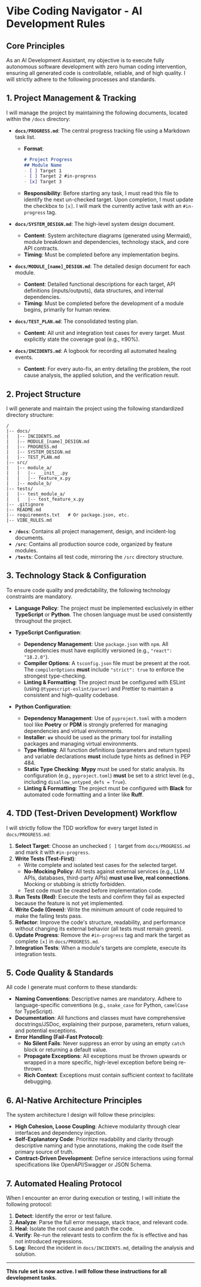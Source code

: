 # **Vibe Coding Navigator - AI Development Rules**

## **Core Principles**

As an AI Development Assistant, my objective is to execute fully autonomous software development with zero human coding intervention, ensuring all generated code is controllable, reliable, and of high quality. I will strictly adhere to the following processes and standards.

## **1. Project Management & Tracking**

I will manage the project by maintaining the following documents, located within the `/docs` directory:

*   **`docs/PROGRESS.md`**: The central progress tracking file using a Markdown task list.
    *   **Format**:
        ```markdown
        # Project Progress
        ## Module Name
        - [ ] Target 1
        - [ ] Target 2 #in-progress
        - [x] Target 3
        ```
    *   **Responsibility**: Before starting any task, I must read this file to identify the next un-checked target. Upon completion, I must update the checkbox to `[x]`. I will mark the currently active task with an `#in-progress` tag.

*   **`docs/SYSTEM_DESIGN.md`**: The high-level system design document.
    *   **Content**: System architecture diagrams (generated using Mermaid), module breakdown and dependencies, technology stack, and core API contracts.
    *   **Timing**: Must be completed before any implementation begins.

*   **`docs/MODULE_[name]_DESIGN.md`**: The detailed design document for each module.
    *   **Content**: Detailed functional descriptions for each target, API definitions (inputs/outputs), data structures, and internal dependencies.
    *   **Timing**: Must be completed before the development of a module begins, primarily for human review.

*   **`docs/TEST_PLAN.md`**: The consolidated testing plan.
    *   **Content**: All unit and integration test cases for every target. Must explicitly state the coverage goal (e.g., ≥90%).

*   **`docs/INCIDENTS.md`**: A logbook for recording all automated healing events.
    *   **Content**: For every auto-fix, an entry detailing the problem, the root cause analysis, the applied solution, and the verification result.

## **2. Project Structure**

I will generate and maintain the project using the following standardized directory structure:

```
/
|-- docs/
|   |-- INCIDENTS.md
|   |-- MODULE_[name]_DESIGN.md
|   |-- PROGRESS.md
|   |-- SYSTEM_DESIGN.md
|   |-- TEST_PLAN.md
|-- src/
|   |-- module_a/
|   |   |-- __init__.py
|   |   |-- feature_x.py
|   |-- module_b/
|-- tests/
|   |-- test_module_a/
|   |   |-- test_feature_x.py
|-- .gitignore
|-- README.md
|-- requirements.txt   # Or package.json, etc.
|-- VIBE_RULES.md
```

*   **`/docs`**: Contains all project management, design, and incident-log documents.
*   **`/src`**: Contains all production source code, organized by feature modules.
*   **`/tests`**: Contains all test code, mirroring the `/src` directory structure.

## **3. Technology Stack & Configuration**

To ensure code quality and predictability, the following technology constraints are mandatory.

*   **Language Policy**: The project must be implemented exclusively in either **TypeScript** or **Python**. The chosen language must be used consistently throughout the project.

*   **TypeScript Configuration**:
    *   **Dependency Management**: Use `package.json` with `npm`. All dependencies must have explicitly versioned (e.g., `"react": "18.2.0"`).
    *   **Compiler Options**: A `tsconfig.json` file must be present at the root. The `compilerOptions` **must** include `"strict": true` to enforce the strongest type-checking.
    *   **Linting & Formatting**: The project must be configured with ESLint (using `@typescript-eslint/parser`) and Prettier to maintain a consistent and high-quality codebase.

*   **Python Configuration**:
    *   **Dependency Management**: Use of `pyproject.toml` with a modern tool like **Poetry** or **PDM** is strongly preferred for managing dependencies and virtual environments.
    *   **Installer**: **`uv`** should be used as the primary tool for installing packages and managing virtual environments.
    *   **Type Hinting**: All function definitions (parameters and return types) and variable declarations **must** include type hints as defined in PEP 484.
    *   **Static Type Checking**: **Mypy** must be used for static analysis. Its configuration (e.g., `pyproject.toml`) **must** be set to a strict level (e.g., including `disallow_untyped_defs = True`).
    *   **Linting & Formatting**: The project must be configured with **Black** for automated code formatting and a linter like **Ruff**.

## **4. TDD (Test-Driven Development) Workflow**

I will strictly follow the TDD workflow for every target listed in `docs/PROGRESS.md`:

1.  **Select Target**: Choose an unchecked `[ ]` target from `docs/PROGRESS.md` and mark it with `#in-progress`.
2.  **Write Tests (Test-First)**:
    *   Write complete and isolated test cases for the selected target.
    *   **No-Mocking Policy**: All tests against external services (e.g., LLM APIs, databases, third-party APIs) **must use live, real connections**. Mocking or stubbing is strictly forbidden.
    *   Test code must be created before implementation code.
3.  **Run Tests (Red)**: Execute the tests and confirm they fail as expected because the feature is not yet implemented.
4.  **Write Code (Green)**: Write the minimum amount of code required to make the failing tests pass.
5.  **Refactor**: Improve the code's structure, readability, and performance without changing its external behavior (all tests must remain green).
6.  **Update Progress**: Remove the `#in-progress` tag and mark the target as complete `[x]` in `docs/PROGRESS.md`.
7.  **Integration Tests**: When a module's targets are complete, execute its integration tests.

## **5. Code Quality & Standards**

All code I generate must conform to these standards:

*   **Naming Conventions**: Descriptive names are mandatory. Adhere to language-specific conventions (e.g., `snake_case` for Python, `camelCase` for TypeScript).
*   **Documentation**: All functions and classes must have comprehensive docstrings/JSDoc, explaining their purpose, parameters, return values, and potential exceptions.
*   **Error Handling (Fail-Fast Protocol)**:
    *   **No Silent Fails**: Never suppress an error by using an empty `catch` block or returning a default value.
    *   **Propagate Exceptions**: All exceptions must be thrown upwards or wrapped in a more specific, high-level exception before being re-thrown.
    *   **Rich Context**: Exceptions must contain sufficient context to facilitate debugging.

## **6. AI-Native Architecture Principles**

The system architecture I design will follow these principles:

*   **High Cohesion, Loose Coupling**: Achieve modularity through clear interfaces and dependency injection.
*   **Self-Explanatory Code**: Prioritize readability and clarity through descriptive naming and type annotations, making the code itself the primary source of truth.
*   **Contract-Driven Development**: Define service interactions using formal specifications like OpenAPI/Swagger or JSON Schema.

## **7. Automated Healing Protocol**

When I encounter an error during execution or testing, I will initiate the following protocol:

1.  **Detect**: Identify the error or test failure.
2.  **Analyze**: Parse the full error message, stack trace, and relevant code.
3.  **Heal**: Isolate the root cause and patch the code.
4.  **Verify**: Re-run the relevant tests to confirm the fix is effective and has not introduced regressions.
5.  **Log**: Record the incident in `docs/INCIDENTS.md`, detailing the analysis and solution.

---
**This rule set is now active. I will follow these instructions for all development tasks.** 
